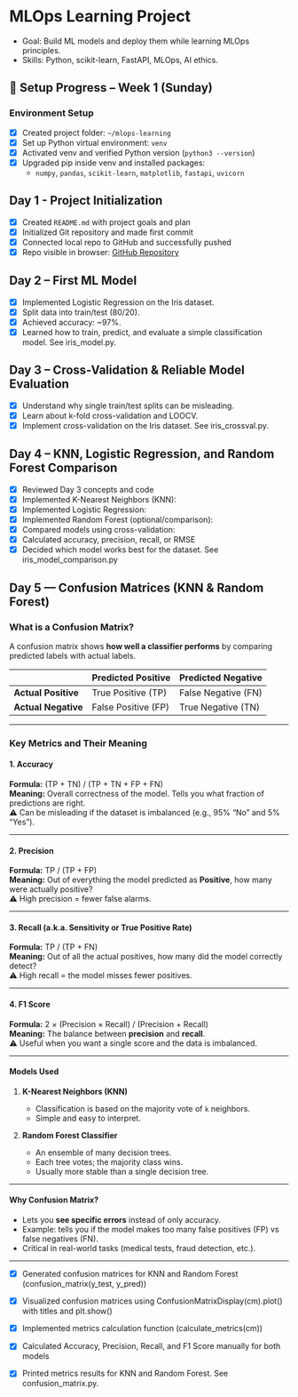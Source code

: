 # MLOps Learning Project

- Goal: Build ML models and deploy them while learning MLOps principles.
- Skills: Python, scikit-learn, FastAPI, MLOps, AI ethics.
## 📝 Setup Progress – Week 1 (Sunday)

### Environment Setup
- [x] Created project folder: `~/mlops-learning`
- [x] Set up Python virtual environment: `venv`
- [x] Activated venv and verified Python version (`python3 --version`)
- [x] Upgraded pip inside venv and installed packages:
  - `numpy`, `pandas`, `scikit-learn`, `matplotlib`, `fastapi`, `uvicorn`

## Day 1 - Project Initialization
- [x] Created `README.md` with project goals and plan
- [x] Initialized Git repository and made first commit
- [x] Connected local repo to GitHub and successfully pushed
- [x] Repo visible in browser: [GitHub Repository](https://github.com/Cnguyen823/mlops-learning)

## Day 2 – First ML Model

- [x] Implemented Logistic Regression on the Iris dataset.
- [x] Split data into train/test (80/20).
- [x] Achieved accuracy: ~97%.
- [x] Learned how to train, predict, and evaluate a simple classification model. See iris_model.py.

## Day 3 – Cross-Validation & Reliable Model Evaluation

- [x] Understand why single train/test splits can be misleading.
- [x] Learn about k-fold cross-validation and LOOCV.
- [x] Implement cross-validation on the Iris dataset. See iris_crossval.py.

## Day 4 – KNN, Logistic Regression, and Random Forest Comparison

- [x] Reviewed Day 3 concepts and code
- [x] Implemented K-Nearest Neighbors (KNN):
- [x] Implemented Logistic Regression:
- [x] Implemented Random Forest (optional/comparison):
- [x] Compared models using cross-validation:
- [x] Calculated accuracy, precision, recall, or RMSE
- [x] Decided which model works best for the dataset. See iris_model_comparison.py

## Day 5 — Confusion Matrices (KNN & Random Forest)
### What is a Confusion Matrix?
A confusion matrix shows **how well a classifier performs** by comparing predicted labels with actual labels.

|               | Predicted Positive | Predicted Negative |
|---------------|--------------------|--------------------|
| **Actual Positive** | True Positive (TP)   | False Negative (FN) |
| **Actual Negative** | False Positive (FP)  | True Negative (TN) |

---

### Key Metrics and Their Meaning

#### 1. Accuracy
**Formula:** (TP + TN) / (TP + TN + FP + FN)  
**Meaning:** Overall correctness of the model. Tells you what fraction of predictions are right.  
⚠️ Can be misleading if the dataset is imbalanced (e.g., 95% “No” and 5% “Yes”).

---

#### 2. Precision
**Formula:** TP / (TP + FP)  
**Meaning:** Out of everything the model predicted as **Positive**, how many were actually positive?  
⚠️ High precision = fewer false alarms.

---

#### 3. Recall (a.k.a. Sensitivity or True Positive Rate)
**Formula:** TP / (TP + FN)  
**Meaning:** Out of all the actual positives, how many did the model correctly detect?  
⚠️ High recall = the model misses fewer positives.

---

#### 4. F1 Score
**Formula:** 2 × (Precision × Recall) / (Precision + Recall)  
**Meaning:** The balance between **precision** and **recall**.  
⚠️ Useful when you want a single score and the data is imbalanced.

---

#### Models Used
1. **K-Nearest Neighbors (KNN)**
   - Classification is based on the majority vote of `k` neighbors.  
   - Simple and easy to interpret.  

2. **Random Forest Classifier**
   - An ensemble of many decision trees.  
   - Each tree votes; the majority class wins.  
   - Usually more stable than a single decision tree.  

---

#### Why Confusion Matrix?
- Lets you **see specific errors** instead of only accuracy.  
- Example: tells you if the model makes too many false positives (FP) vs false negatives (FN).  
- Critical in real-world tasks (medical tests, fraud detection, etc.).

---

- [x] Generated confusion matrices for KNN and Random Forest (confusion_matrix(y_test, y_pred))

- [x] Visualized confusion matrices using ConfusionMatrixDisplay(cm).plot() with titles and plt.show()

- [x] Implemented metrics calculation function (calculate_metrics(cm))

- [x] Calculated Accuracy, Precision, Recall, and F1 Score manually for both models

- [x] Printed metrics results for KNN and Random Forest. See confusion_matrix.py.

